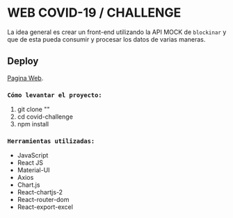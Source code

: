 # WEB COVID-19 / CHALLENGE

La idea general es crear un front-end utilizando la API MOCK de `blockinar` y que de esta pueda consumir y procesar los
datos de varias maneras.

## Deploy

[Pagina Web](https://covid-challenge-soto.netlify.app).

### `Cómo levantar el proyecto:`

1. git clone ""
2. cd covid-challenge
3. npm install

### `Herramientas utilizadas:`

- JavaScript
- React JS
- Material-UI
- Axios
- Chart.js
- React-chartjs-2
- React-router-dom
- React-export-excel
